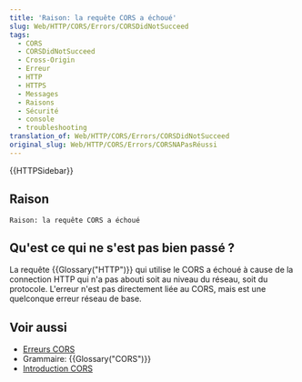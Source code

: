 ```yaml
---
title: 'Raison: la requête CORS a échoué'
slug: Web/HTTP/CORS/Errors/CORSDidNotSucceed
tags:
  - CORS
  - CORSDidNotSucceed
  - Cross-Origin
  - Erreur
  - HTTP
  - HTTPS
  - Messages
  - Raisons
  - Sécurité
  - console
  - troubleshooting
translation_of: Web/HTTP/CORS/Errors/CORSDidNotSucceed
original_slug: Web/HTTP/CORS/Errors/CORSNAPasRéussi
---
```


{{HTTPSidebar}}

## Raison

```
Raison: la requête CORS a échoué
```

## Qu'est ce qui ne s'est pas bien passé ?

La requête {{Glossary("HTTP")}} qui utilise le CORS a échoué à cause de la connection HTTP qui n'a pas abouti soit au niveau du réseau, soit du protocole. L'erreur n'est pas directement liée au CORS, mais est une quelconque erreur réseau de base.

## Voir aussi

- [Erreurs CORS](/fr/docs/Web/HTTP/CORS/Errors)
- Grammaire: {{Glossary("CORS")}}
- [Introduction CORS](/fr/docs/Web/HTTP/CORS)
